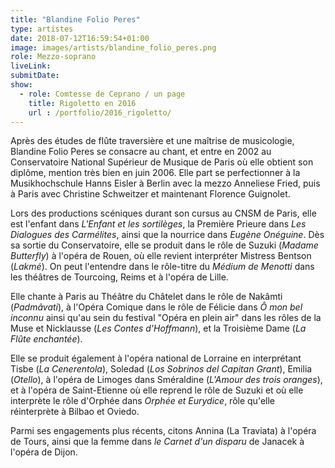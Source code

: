 ```yaml
---
title: "Blandine Folio Peres"
type: artistes
date: 2018-07-12T16:59:54+01:00
image: images/artists/blandine_folio_peres.png
role: Mezzo-soprano
liveLink: 
submitDate: 
show:
  - role: Comtesse de Ceprano / un page
    title: Rigoletto en 2016
    url : /portfolio/2016_rigoletto/
---
```


Après des études de flûte traversière et une maîtrise de musicologie, Blandine Folio Peres se consacre au chant, et entre en 2002 au Conservatoire National Supérieur de Musique de Paris où elle obtient son diplôme, mention très bien en juin 2006. Elle part se perfectionner à la Musikhochschule Hanns Eisler à Berlin avec la mezzo Anneliese Fried, puis à Paris avec Christine Schweitzer et maintenant Florence Guignolet. 

Lors des productions scéniques durant son cursus au CNSM de Paris, elle est l'enfant dans *L'Enfant et les sortilèges*, la Première Prieure dans *Les Dialogues des Carmélites*, ainsi que la nourrice dans *Eugène Onéguine*. Dès sa sortie du Conservatoire, elle se produit dans le rôle de Suzuki (*Madame Butterfly*) à l'opéra de Rouen, où elle revient interpréter Mistress Bentson (*Lakmé*). On peut l'entendre dans le rôle-titre du *Médium de Menotti* dans les théâtres de Tourcoing, Reims et à l'opéra de Lille.

Elle chante à Paris au Théâtre du Châtelet dans le rôle de Nakâmti (*Padmâvati*), à l'Opéra Comique dans le rôle de Félicie dans *Ô mon bel inconnu* ainsi qu'au sein du festival "Opéra en plein air" dans les rôles de la Muse et Nicklausse (*Les Contes d'Hoffmann*), et la Troisième Dame (*La Flûte enchantée*). 

Elle se produit également à l'opéra national de Lorraine en interprétant Tisbe (*La Cenerentola*), Soledad (*Los Sobrinos del Capitan Grant*), Emilia (*Otello*), à l'opéra de Limoges dans Sméraldine (*L'Amour des trois oranges*), et à l'opéra de Saint-Etienne où elle reprend le rôle de Suzuki et où elle interprète le rôle d'Orphée dans *Orphée et Eurydice*, rôle qu'elle réinterprète à Bilbao et Oviedo.

Parmi ses engagements plus récents, citons Annina (La Traviata) à l'opéra de Tours, ainsi que la femme dans *le Carnet d'un disparu* de Janacek à l'opéra de Dijon.

